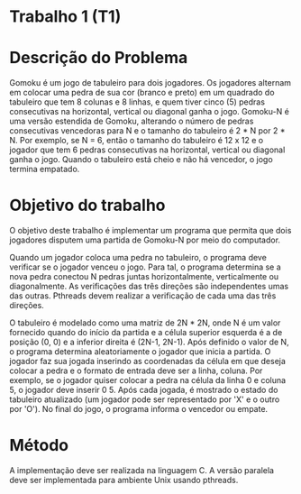 # Trabalho 1 (T1)

# Descrição do Problema

Gomoku é um jogo de tabuleiro para dois jogadores. Os jogadores alternam em colocar uma pedra de sua cor (branco e preto) em um quadrado do tabuleiro que tem 8 colunas e 8 linhas, e quem tiver cinco (5) pedras consecutivas na horizontal, vertical ou diagonal ganha o jogo. Gomoku-N é uma versão estendida de Gomoku, alterando o número de pedras consecutivas vencedoras para N e o tamanho do tabuleiro é 2 * N por 2 * N. Por exemplo, se N = 6, então o tamanho do tabuleiro é 12 x 12 e o jogador que tem 6 pedras consecutivas na horizontal, vertical ou diagonal ganha o jogo. Quando o tabuleiro está cheio e não há vencedor, o jogo termina empatado. 

# Objetivo do trabalho

O objetivo deste trabalho é implementar um programa que permita que dois jogadores disputem uma partida de Gomoku-N  por meio do computador.

Quando um jogador coloca uma pedra no tabuleiro, o programa deve verificar se o jogador venceu o jogo. Para tal, o programa determina se a nova pedra conectou N pedras juntas horizontalmente, verticalmente ou diagonalmente. As verificações das três direções são independentes umas das outras. Pthreads devem realizar a verificação de cada uma das três direções.

O tabuleiro é modelado como uma matriz de 2N * 2N, onde N é um valor fornecido quando do início da partida e a célula superior esquerda é a de posição (0, 0) e a inferior direita é (2N-1, 2N-1). Após definido o valor de N, o programa determina aleatoriamente o jogador que inicia a partida. O  jogador faz sua jogada inserindo as coordenadas da célula em que deseja colocar a pedra e o formato de entrada deve ser a linha, coluna. Por exemplo, se o jogador quiser colocar a pedra na célula da linha 0 e coluna 5, o jogador deve inserir 0 5. Após cada jogada, é mostrado o estado do tabuleiro atualizado (um jogador pode ser representado por 'X' e o outro por 'O'). No final do jogo, o programa informa o vencedor ou empate.

# Método

A implementação deve ser realizada na linguagem C. A versão paralela deve ser implementada para ambiente Unix usando pthreads.
